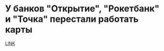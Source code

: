 # У банков "Открытие", "Рокетбанк" и "Точка" перестали работать карты



[LINK](https://varlamov.ru/2501604.html)